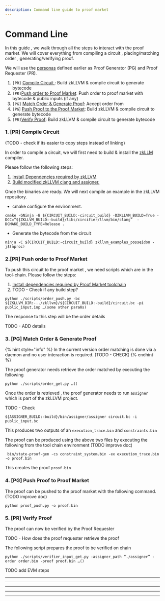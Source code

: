 ```yaml
---
description: Command line guide to proof market
---
```


# Command Line

In this guide , we walk through all the steps to interact with the proof market. We will cover everything from compiling a circuit , placing/matching order , generating/verifying proof.

We will use the [personas](overview.md#entities) defined earlier as Proof Generator (PG) and Proof Requester (PR).

1. `[PR]` [Compile Circuit ](command-line.md#compile-circuit): Build zkLLVM & compile circuit to generate bytecode
2. `[PR]`[Push order to Proof Market](command-line.md#push-order-to-proof-market): Push order to proof market with bytecode & public inputs (if any)
3. `[PG]` [Match Order & Generate Proof](command-line.md#match-order-and-generate-proof): Accept order from&#x20;
4. `[PG`] [Push Proof to the Proof Market](command-line.md#push-proof-to-proof-market): Build zkLLVM & compile circuit to generate bytecode
5. `[PR]`[Verify Proof](command-line.md#push-proof-to-proof-market-1): Build zkLLVM & compile circuit to generate bytecode



### 1. \[PR] Compile Circuit

(TODO - check if its easier to copy steps instead of linking)

In order to compile a circuit, we will first need to build & install the [zkLLM](https://nil-foundation.gitbook.io/zkllvm/) compiler.&#x20;

Please follow the following steps:

1. [Install Dependencies required by zkLLVM](https://nil-foundation.gitbook.io/zkllvm/guides/environment-setup)
2. [Build modified zkLLVM clang and assigner.](https://nil-foundation.gitbook.io/zkllvm/guides/installation)

Once the binaries are ready. We will next compile an example in the zkLLVM repository.

* cmake configure the environment.

```shell
cmake -GNinja -B ${CIRCUIT_BUILD:-circuit_build} -DZKLLVM_BUILD=True -DCC=”${ZKLLVM_BUILD:-build}/libs/circifier/llvm/bin/clang”  -DCMAKE_BUILD_TYPE=Release .
```

* Generate the bytecode from the circuit

```shell
ninja -C ${CIRCUIT_BUILD:-circuit_build} zkllvm_examples_posseidon -j$(nproc)
```



### **2.\[PR] Push order to Proof Market**

To push this circuit to the proof market , we need scripts which are in the tool-chain. Please follow the steps:

1. [Install dependencies required by Proof Market toolchain](../guides/environment-setup.md)
2. TODO  - Check if any build step?

```shell
python ./scripts/order_push.py -bc ${ZKLLVM_DIR:-../zkllvm}/${CIRCUIT_BUILD:-build}/circuit.bc -pi public_input.inp …(some other params) 
```

The response to this step will be the order details

TODO - ADD details

### **3. \[PG] Match Order & Generate Proof**

{% hint style="info" %}
In the current version order matching is done via a daemon and no user interaction is required.  (TODO - CHECK)
{% endhint %}

The proof generator needs retrieve the order matched by executing the following

```shell
python ./scripts/order_get.py …()
```

Once the order is retrieved , the proof generator needs to run `assigner` which is part of the zkLLVM project.

TODO - Check&#x20;

```shell
${ASSIGNER_BUILD:-build}/bin/assigner/assigner circuit.bc -i public_input.bc

```

This produces two outputs of an `execution_trace.bin` and `constraints.bin`

The proof can be produced using the above two files by executing the following from the tool chain environment (TODO improve doc)

```
 bin/state-proof-gen -cs constraint_system.bin -ex execution_trace.bin -o proof.bin
```

This creates the proof `proof.bin`

### **4. \[PG] Push Proof to Proof Market**

The proof can be pushed to the proof market with the following command. (TODO improve doc)&#x20;

```
python proof_push.py -o proof.bin
```

### **5. \[PR] Verify Proof**

The proof can now be verified by the Proof Requester&#x20;

TODO - How does the proof requester retrieve the proof

The following script prepares the proof to be verified on chain

```
python ./scripts/verifier_input_get.py -assigner_path “./assigner” -order order.bin -proof proof.bin …() 
```

TODO add EVM steps

****

****

****

****

****

